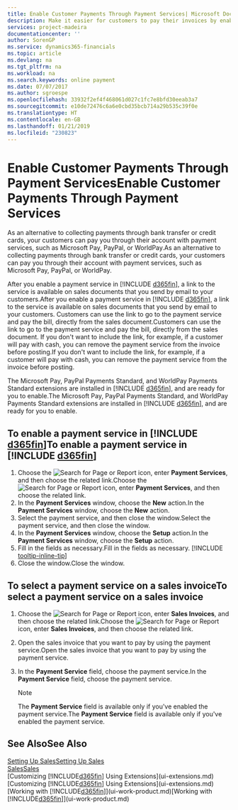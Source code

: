 ```yaml
---
title: Enable Customer Payments Through Payment Services| Microsoft Docs
description: Make it easier for customers to pay their invoices by enabling payment services.
services: project-madeira
documentationcenter: ''
author: SorenGP
ms.service: dynamics365-financials
ms.topic: article
ms.devlang: na
ms.tgt_pltfrm: na
ms.workload: na
ms.search.keywords: online payment
ms.date: 07/07/2017
ms.author: sgroespe
ms.openlocfilehash: 33932f2ef4f468061d027c1fc7e8bfd30eeab3a7
ms.sourcegitcommit: e10de72476c6a6e0cbd35bcb714a29b535c39f0e
ms.translationtype: HT
ms.contentlocale: en-GB
ms.lasthandoff: 01/21/2019
ms.locfileid: "230823"
---
```

# <a name="enable-customer-payments-through-payment-services"></a><span data-ttu-id="9dbba-103">Enable Customer Payments Through Payment Services</span><span class="sxs-lookup"><span data-stu-id="9dbba-103">Enable Customer Payments Through Payment Services</span></span>
<span data-ttu-id="9dbba-104">As an alternative to collecting payments through bank transfer or credit cards, your customers can pay you through their account with payment services, such as Microsoft Pay, PayPal, or WorldPay.</span><span class="sxs-lookup"><span data-stu-id="9dbba-104">As an alternative to collecting payments through bank transfer or credit cards, your customers can pay you through their account with payment services, such as Microsoft Pay, PayPal, or WorldPay.</span></span>  

<span data-ttu-id="9dbba-105">After you enable a payment service in [!INCLUDE [d365fin](includes/d365fin_md.md)], a link to the service is available on sales documents that you send by email to your customers.</span><span class="sxs-lookup"><span data-stu-id="9dbba-105">After you enable a payment service in [!INCLUDE [d365fin](includes/d365fin_md.md)], a link to the service is available on sales documents that you send by email to your customers.</span></span> <span data-ttu-id="9dbba-106">Customers can use the link to go to the payment service and pay the bill, directly from the sales document.</span><span class="sxs-lookup"><span data-stu-id="9dbba-106">Customers can use the link to go to the payment service and pay the bill, directly from the sales document.</span></span> <span data-ttu-id="9dbba-107">If you don't want to include the link, for example, if a customer will pay with cash, you can remove the payment service from the invoice before posting.</span><span class="sxs-lookup"><span data-stu-id="9dbba-107">If you don't want to include the link, for example, if a customer will pay with cash, you can remove the payment service from the invoice before posting.</span></span>  

<span data-ttu-id="9dbba-108">The Microsoft Pay, PayPal Payments Standard, and WorldPay Payments Standard extensions are installed in [!INCLUDE [d365fin](includes/d365fin_md.md)], and are ready for you to enable.</span><span class="sxs-lookup"><span data-stu-id="9dbba-108">The Microsoft Pay, PayPal Payments Standard, and WorldPay Payments Standard extensions are installed in [!INCLUDE [d365fin](includes/d365fin_md.md)], and are ready for you to enable.</span></span>  

## <a name="to-enable-a-payment-service-in-include-d365finincludesd365finmdmd"></a><span data-ttu-id="9dbba-109">To enable a payment service in [!INCLUDE [d365fin](includes/d365fin_md.md)]</span><span class="sxs-lookup"><span data-stu-id="9dbba-109">To enable a payment service in [!INCLUDE [d365fin](includes/d365fin_md.md)]</span></span>
1. <span data-ttu-id="9dbba-110">Choose the ![Search for Page or Report](media/ui-search/search_small.png "Search for Page or Report icon") icon, enter **Payment Services**, and then choose the related link.</span><span class="sxs-lookup"><span data-stu-id="9dbba-110">Choose the ![Search for Page or Report](media/ui-search/search_small.png "Search for Page or Report icon") icon, enter **Payment Services**, and then choose the related link.</span></span>  
2. <span data-ttu-id="9dbba-111">In the **Payment Services** window, choose the **New** action.</span><span class="sxs-lookup"><span data-stu-id="9dbba-111">In the **Payment Services** window, choose the **New** action.</span></span>  
3. <span data-ttu-id="9dbba-112">Select the payment service, and then close the window.</span><span class="sxs-lookup"><span data-stu-id="9dbba-112">Select the payment service, and then close the window.</span></span>  
4. <span data-ttu-id="9dbba-113">In the **Payment Services** window, choose the **Setup** action.</span><span class="sxs-lookup"><span data-stu-id="9dbba-113">In the **Payment Services** window, choose the **Setup** action.</span></span>  
5. <span data-ttu-id="9dbba-114">Fill in the fields as necessary.</span><span class="sxs-lookup"><span data-stu-id="9dbba-114">Fill in the fields as necessary.</span></span> [!INCLUDE [tooltip-inline-tip](includes/tooltip-inline-tip_md.md)]  
6. <span data-ttu-id="9dbba-115">Close the window.</span><span class="sxs-lookup"><span data-stu-id="9dbba-115">Close the window.</span></span>  

## <a name="to-select-a-payment-service-on-a-sales-invoice"></a><span data-ttu-id="9dbba-116">To select a payment service on a sales invoice</span><span class="sxs-lookup"><span data-stu-id="9dbba-116">To select a payment service on a sales invoice</span></span>
1. <span data-ttu-id="9dbba-117">Choose the ![Search for Page or Report](media/ui-search/search_small.png "Search for Page or Report icon") icon, enter **Sales Invoices**, and then choose the related link.</span><span class="sxs-lookup"><span data-stu-id="9dbba-117">Choose the ![Search for Page or Report](media/ui-search/search_small.png "Search for Page or Report icon") icon, enter **Sales Invoices**, and then choose the related link.</span></span>  
2. <span data-ttu-id="9dbba-118">Open the sales invoice that you want to pay by using the payment service.</span><span class="sxs-lookup"><span data-stu-id="9dbba-118">Open the sales invoice that you want to pay by using the payment service.</span></span>  
3. <span data-ttu-id="9dbba-119">In the **Payment Service** field, choose the payment service.</span><span class="sxs-lookup"><span data-stu-id="9dbba-119">In the **Payment Service** field, choose the payment service.</span></span>  

    > [!NOTE]  
   >   <span data-ttu-id="9dbba-120">The **Payment Service** field is available only if you've enabled the payment service.</span><span class="sxs-lookup"><span data-stu-id="9dbba-120">The **Payment Service** field is available only if you've enabled the payment service.</span></span>  

## <a name="see-also"></a><span data-ttu-id="9dbba-121">See Also</span><span class="sxs-lookup"><span data-stu-id="9dbba-121">See Also</span></span>  
[<span data-ttu-id="9dbba-122">Setting Up Sales</span><span class="sxs-lookup"><span data-stu-id="9dbba-122">Setting Up Sales</span></span>](sales-setup-sales.md)  
[<span data-ttu-id="9dbba-123">Sales</span><span class="sxs-lookup"><span data-stu-id="9dbba-123">Sales</span></span>](sales-manage-sales.md)  
<span data-ttu-id="9dbba-124">[Customizing [!INCLUDE[d365fin](includes/d365fin_md.md)] Using Extensions](ui-extensions.md)</span><span class="sxs-lookup"><span data-stu-id="9dbba-124">[Customizing [!INCLUDE[d365fin](includes/d365fin_md.md)] Using Extensions](ui-extensions.md)</span></span>  
<span data-ttu-id="9dbba-125">[Working with [!INCLUDE[d365fin](includes/d365fin_md.md)]](ui-work-product.md)</span><span class="sxs-lookup"><span data-stu-id="9dbba-125">[Working with [!INCLUDE[d365fin](includes/d365fin_md.md)]](ui-work-product.md)</span></span>  
